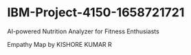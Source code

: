 # IBM-Project-4150-1658721721
AI-powered Nutrition Analyzer for Fitness Enthusiasts


Empathy Map by KISHORE KUMAR R
